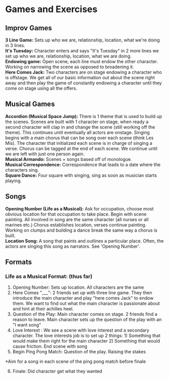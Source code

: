 # Games and Exercises

## Improv Games
**3 Line Game:** Sets up who we are, relationship, location, what we're doing in 3 lines.  
**It's Tuesday:** Character enters and says "It's Tuesday" in 2 more lines we set up who we are, relationship, location, what we are doing.  
**Endowing game:** Open scene, each line must endow the other character. Working on narrowing the scene as opposed to broadening it.  
**Here Comes Jack:** Two characters are on stage endowing a character who is offstage. We get all of our basic information out about the scene right away and then play the game of constantly endowing a character until they come on stage using all the offers.  


## Musical Games
**Accordion (Musical Space Jump):** There is 1 theme that is used to build up the scenes. Scenes are built with 1 character on stage, when ready a second character will clap in and change the scene (still working off the theme). This continues until eventually all actors are onstage. Singing begins with a main chorus that can be song over each scene (think Les Mis). The character that initialized each scene is in charge of singing a verse. Chorus can be tagged at the end of each scene. We continue until we are left with just one person again.  
**Musical Armando:** Scenes + songs based off of monologue.  
**Musical Correspondence:** Correspondence that leads to a date where the characters sing.  
**Square Dance:** Four square with singing, sing as soon as musician starts playing.  

## Songs
**Opening Number (Life as a Musical):** Ask for occupation, choose most obvious location for that occupation to take place. Begin with scene painting. All involved in song are the same character (all nurses or all marines etc.) Chorus establishes location, verses continue painting. Working on clumps and building a dance break the same way a chorus is built.  
**Location Song:** A song that paints and outlines a particular place. Often, the actors are singing this song as narrators. See 'Opening Number'.  

## Formats
### Life as a Musical Format: (thus far)

1. Opening Number: Sets up location. All characters are the same  
2. Here Comes "___": 2 friends set up with three line game. They then introduce the main character and play "here comes Jack" to endow them. We want to find out what the main character is passionate about and hint at their achilles heel.  
3. Question of the Play: Main character comes on stage. 2 friends find a reason to leave. Main character sets up the question of the play with an "I want song"  
4. Love Interest : We see a scene with love interest and a secondary character. The love interests job is to set up 2 things: 1) Something that would make them right for the main character 2) Something that would cause friction. End scene with song  
5. Begin Ping Pong Match: Question of the play. Raising the stakes  

*Aim for a song in each scene of the ping pong match before finale  

6. Finale: Did character get what they wanted  



